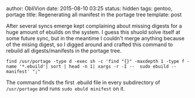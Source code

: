 author: ObliVion
date: 2015-08-10 03:25
status: hidden
tags: gentoo, portage
title: Regenerating all manifest in the portage tree
template: post


After several syncs emerge kept complaining about missing digests for a
huge amount of ebuilds on the system. I guess this shuold solve itself 
at some future sync, but in the meantime I couldn't merge anything 
because of the mising digest, so I digged around and crafted this command
to rebuild all digests/manifests in the portage tree.

	find /usr/portage -type d -exec sh -c 'find "{}" -maxdepth 1 -type f -name '*.ebuild'| sort | head -n 1| xargs -r -I --  sudo ebuild -- manifest' ";"

The command finds the first .ebuild file in every subdirectory of 
```/usr/portage``` and runs ```sudo ebuld minifest``` on it.
